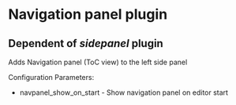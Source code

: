 # Navigation panel plugin
## Dependent of _sidepanel_ plugin

Adds Navigation panel (ToC view) to the left side panel

Configuration Parameters:
* navpanel_show_on_start - Show navigation panel on editor start
